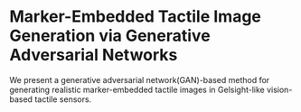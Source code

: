 # Marker-Embedded Tactile Image Generation via Generative Adversarial Networks

We present a generative adversarial network(GAN)-based method for generating realistic marker-embedded tactile images in Gelsight-like vision-based tactile sensors.
